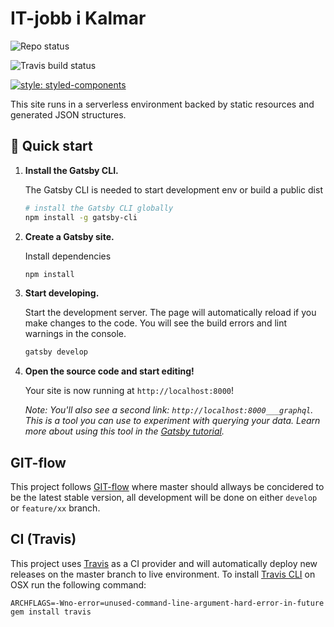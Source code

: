 # IT-jobb i Kalmar

![Repo status](https://img.shields.io/badge/status-maintained-brightgreen.svg)

![Travis build status](https://travis-ci.org/im-peter/it-jobb-i-Kalmar.svg?branch=master)

[![style: styled-components](https://img.shields.io/badge/style-%F0%9F%92%85%20styled--components-orange.svg?colorB=daa357&colorA=db748e)](https://github.com/styled-components/styled-components)

This site runs in a serverless environment backed by static resources and generated JSON structures.

## 🚀 Quick start

1.  **Install the Gatsby CLI.**

    The Gatsby CLI is needed to start development env or build a public dist

    ```sh
    # install the Gatsby CLI globally
    npm install -g gatsby-cli
    ```

2.  **Create a Gatsby site.**

    Install dependencies

    ```sh
    npm install
    ```

3.  **Start developing.**

    Start the development server.
    The page will automatically reload if you make changes to the code.
    You will see the build errors and lint warnings in the console.

    ```sh
    gatsby develop
    ```

4.  **Open the source code and start editing!**

    Your site is now running at `http://localhost:8000`!

    *Note: You'll also see a second link: `http://localhost:8000___graphql`. This is a tool you can use to experiment with querying your data. Learn more about using this tool in the [Gatsby tutorial](https://next.gatsbyjs.org/tutorial/part-five/#introducing-graphiql).*

## GIT-flow

This project follows [GIT-flow](https://www.atlassian.com/git/tutorials/comparing-workflows/gitflow-workflow) where master should allways be concidered to be the latest stable version, all development will be done on either `develop` or `feature/xx` branch.

## CI (Travis)

This project uses [Travis](https://travis-ci.org/) as a CI provider and will automatically deploy new releases on the master branch to live environment.
To install [Travis CLI](https://github.com/travis-ci/travis.rb) on OSX run the following command:

`ARCHFLAGS=-Wno-error=unused-command-line-argument-hard-error-in-future gem install travis`